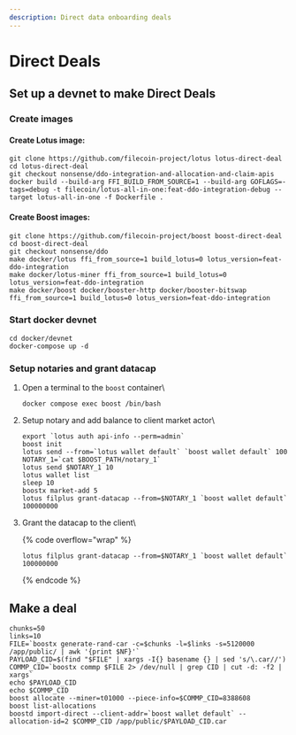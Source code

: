 ```yaml
---
description: Direct data onboarding deals
---
```


# Direct Deals

## Set up a devnet to make Direct Deals

### Create images

#### Create Lotus image:

```
git clone https://github.com/filecoin-project/lotus lotus-direct-deal
cd lotus-direct-deal
git checkout nonsense/ddo-integration-and-allocation-and-claim-apis
docker build --build-arg FFI_BUILD_FROM_SOURCE=1 --build-arg GOFLAGS=-tags=debug -t filecoin/lotus-all-in-one:feat-ddo-integration-debug --target lotus-all-in-one -f Dockerfile .
```

#### Create Boost images:

```
git clone https://github.com/filecoin-project/boost boost-direct-deal
cd boost-direct-deal
git checkout nonsense/ddo
make docker/lotus ffi_from_source=1 build_lotus=0 lotus_version=feat-ddo-integration
make docker/lotus-miner ffi_from_source=1 build_lotus=0 lotus_version=feat-ddo-integration
make docker/boost docker/booster-http docker/booster-bitswap ffi_from_source=1 build_lotus=0 lotus_version=feat-ddo-integration
```

### Start docker devnet

```
cd docker/devnet
docker-compose up -d
```

### Setup notaries and grant datacap

1.  Open a terminal to the `boost` container\


    ```
    docker compose exec boost /bin/bash
    ```
2.  Setup notary and add balance to client market actor\


    ```
    export `lotus auth api-info --perm=admin`
    boost init
    lotus send --from=`lotus wallet default` `boost wallet default` 100
    NOTARY_1=`cat $BOOST_PATH/notary_1`
    lotus send $NOTARY_1 10
    lotus wallet list
    sleep 10
    boostx market-add 5
    lotus filplus grant-datacap --from=$NOTARY_1 `boost wallet default` 100000000
    ```
3.  Grant the datacap to the client\


    {% code overflow="wrap" %}
    ```
    lotus filplus grant-datacap --from=$NOTARY_1 `boost wallet default` 100000000
    ```
    {% endcode %}

## Make a deal

```
chunks=50
links=10
FILE=`boostx generate-rand-car -c=$chunks -l=$links -s=5120000 /app/public/ | awk '{print $NF}'`
PAYLOAD_CID=$(find "$FILE" | xargs -I{} basename {} | sed 's/\.car//')
COMMP_CID=`boostx commp $FILE 2> /dev/null | grep CID | cut -d: -f2 | xargs`
echo $PAYLOAD_CID
echo $COMMP_CID
boost allocate --miner=t01000 --piece-info=$COMMP_CID=8388608
boost list-allocations
boostd import-direct --client-addr=`boost wallet default` --allocation-id=2 $COMMP_CID /app/public/$PAYLOAD_CID.car
```
